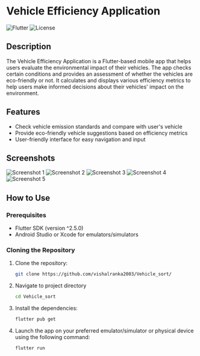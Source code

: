 # Vehicle Efficiency Application

![Flutter](https://img.shields.io/badge/Flutter-%5E2.5.0-blue)
![License](https://img.shields.io/badge/license-MIT-green)

## Description

The Vehicle Efficiency Application is a Flutter-based mobile app that helps users evaluate the environmental impact of their vehicles. The app checks certain conditions and provides an assessment of whether the vehicles are eco-friendly or not. It calculates and displays various efficiency metrics to help users make informed decisions about their vehicles' impact on the environment.

## Features

- Check vehicle emission standards and compare with user's vehicle
- Provide eco-friendly vehicle suggestions based on efficiency metrics
- User-friendly interface for easy navigation and input

## Screenshots

![Screenshot 1](screenshots/screenshot1.jpg)
![Screenshot 2](screenshots/screenshot2.jpg)
![Screenshot 3](screenshots/screenshot3.jpg)
![Screenshot 4](screenshots/screenshot4.jpg)
![Screenshot 5](screenshots/screenshot5.jpg)

## How to Use

### Prerequisites

- Flutter SDK (version ^2.5.0)
- Android Studio or Xcode for emulators/simulators

### Cloning the Repository

1. Clone the repository:
   ```bash
   git clone https://github.com/vishalranka2003/Vehicle_sort/
2. Navigate to project directory
   ```bash
   cd Vehicle_sort
3. Install the dependencies:
   ```bash
   flutter pub get
4. Launch the app on your preferred emulator/simulator or physical device using the following command:
   ```bash
   flutter run

